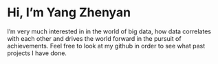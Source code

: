 # Hi, I’m Yang Zhenyan

I’m very much interested in in the world of big data, how data correlates with each other and drives the world forward in the pursuit of achievements. Feel free to look at my github in order to see what past projects I have done.

<!---
shinkurono/shinkurono is a ✨ special ✨ repository because its `README.md` (this file) appears on your GitHub profile.
You can click the Preview link to take a look at your changes.
--->
